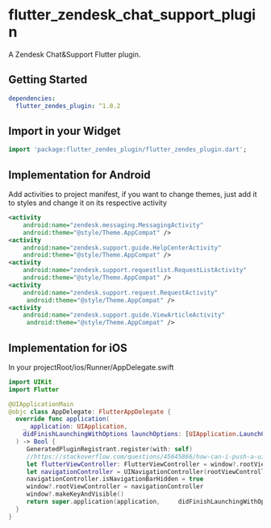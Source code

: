 # flutter_zendesk_chat_support_plugin

A Zendesk Chat&Support Flutter plugin.

## Getting Started

```yaml
dependencies:
  flutter_zendes_plugin: ^1.0.2
```

## Import in your Widget

```dart
import 'package:flutter_zendes_plugin/flutter_zendes_plugin.dart';
```

## Implementation for Android

Add activities to project manifest, if you want to change themes, just add it to styles and change it on its respective activity

```xml
<activity
    android:name="zendesk.messaging.MessagingActivity"
    android:theme="@style/Theme.AppCompat" />
<activity
    android:name="zendesk.support.guide.HelpCenterActivity"
    android:theme="@style/Theme.AppCompat" />
<activity
    android:name="zendesk.support.requestlist.RequestListActivity"
    android:theme="@style/Theme.AppCompat" />
<activity
    android:name="zendesk.support.request.RequestActivity"
     android:theme="@style/Theme.AppCompat" />
<activity
    android:name="zendesk.support.guide.ViewArticleActivity"
     android:theme="@style/Theme.AppCompat" />
```

## Implementation for iOS

In your projectRoot/ios/Runner/AppDelegate.swift

```swift
import UIKit
import Flutter

@UIApplicationMain
@objc class AppDelegate: FlutterAppDelegate {
  override func application(
    _ application: UIApplication,
    didFinishLaunchingWithOptions launchOptions: [UIApplication.LaunchOptionsKey: Any]?
  ) -> Bool {
     GeneratedPluginRegistrant.register(with: self)
     //https://stackoverflow.com/questions/45645866/how-can-i-push-a-uiviewcontroller-from-flutterviewcontroller
     let flutterViewController: FlutterViewController = window?.rootViewController as! FlutterViewController
     let navigationController = UINavigationController(rootViewController: flutterViewController)
     navigationController.isNavigationBarHidden = true
     window?.rootViewController = navigationController
     window?.makeKeyAndVisible()
     return super.application(application,     didFinishLaunchingWithOptions: launchOptions)
  }
}
```
